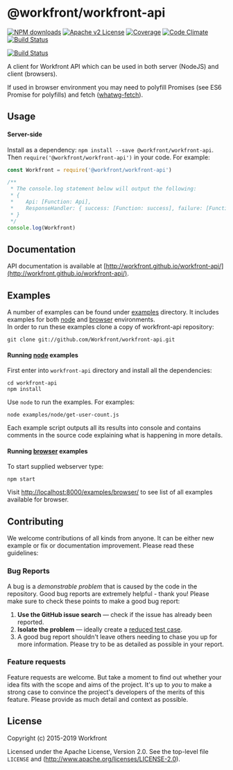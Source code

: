 # @workfront/workfront-api

[![NPM downloads][npm-downloads-image]][npm-url]
[![Apache v2 License][license-image]][license-url]
[![Coverage][codecov-image]][codecov-url]
[![Code Climate][code-climate-image]][code-climate-url]
[![Build Status][saucelabs-badge]][saucelabs-url]

[![Build Status][saucelabs-matrix]][saucelabs-url]

A client for Workfront API which can be used in both server (NodeJS) and client (browsers).

If used in browser environment you may need to polyfill Promises (see ES6 Promise for polyfills) and fetch ([whatwg-fetch](https://github.com/fis-components/whatwg-fetch)).

## Usage

#### Server-side

Install as a dependency: `npm install --save @workfront/workfront-api`.  
Then `require('@workfront/workfront-api')` in your code. For example:

```javascript
const Workfront = require('@workfront/workfront-api')

/**
 * The console.log statement below will output the following:
 * {
 *    Api: [Function: Api],
 *    ResponseHandler: { success: [Function: success], failure: [Function: failure] }
 * }
 */
console.log(Workfront)
```

## Documentation

API documentation is available at [http://workfront.github.io/workfront-api/](http://workfront.github.io/workfront-api/).

## Examples

A number of examples can be found under [examples](examples) directory. It includes examples for both [node](examples/node) and [browser](examples/browser) environments.  
In order to run these examples clone a copy of workfront-api repository:

```shell script
git clone git://github.com/Workfront/workfront-api.git
```

#### Running [node](examples/node) examples

First enter into `workfront-api` directory and install all the dependencies:

```
cd workfront-api
npm install
```

Use `node` to run the examples. For examples:

```
node examples/node/get-user-count.js
```

Each example script outputs all its results into console and contains comments in the source code explaining what is happening in more details.

#### Running [browser](examples/browser) examples

To start supplied webserver type:

```shell script
npm start
```

Visit [http://localhost:8000/examples/browser/](http://localhost:8000/examples/browser/) to see list of all examples available for browser.

## Contributing

We welcome contributions of all kinds from anyone. It can be either new example or fix or documentation improvement. Please read these guidelines:

### Bug Reports

A bug is a _demonstrable problem_ that is caused by the code in the repository. Good bug reports are extremely helpful - thank you! Please make sure to check these points to make a good bug report:

1. **Use the GitHub issue search** &mdash; check if the issue has already been
   reported.
1. **Isolate the problem** &mdash; ideally create a [reduced test case](https://css-tricks.com/reduced-test-cases/).
1. A good bug report shouldn't leave others needing to chase you up for more information. Please try to be as detailed as possible in your report.

### Feature requests

Feature requests are welcome. But take a moment to find out whether your idea
fits with the scope and aims of the project. It's up to _you_ to make a strong
case to convince the project's developers of the merits of this feature. Please
provide as much detail and context as possible.

## License

Copyright (c) 2015-2019 Workfront

Licensed under the Apache License, Version 2.0.
See the top-level file `LICENSE` and
(http://www.apache.org/licenses/LICENSE-2.0).

[license-image]: http://img.shields.io/badge/license-APv2-blue.svg?style=flat-square
[license-url]: LICENSE
[npm-url]: https://www.npmjs.org/package/@workfront/workfront-api
[npm-version-image]: https://img.shields.io/npm/v/@workfront/workfront-api.svg?style=flat-square
[npm-downloads-image]: https://img.shields.io/npm/dm/@workfront/workfront-api.svg?style=flat-square
[codecov-url]: https://codecov.io/gh/Workfront/workfront-api
[codecov-image]: https://codecov.io/gh/Workfront/workfront-api/branch/master/graph/badge.svg
[code-climate-url]: https://codeclimate.com/github/Workfront/workfront-api
[code-climate-image]: https://img.shields.io/codeclimate/maintainability/Workfront/workfront-api?style=flat-square
[saucelabs-badge]: https://saucelabs.com/buildstatus/citizensas
[saucelabs-url]: https://saucelabs.com/beta/builds/1b8be6f71455499c82f02afc881e6c14
[saucelabs-matrix]: https://saucelabs.com/browser-matrix/citizensas.svg
